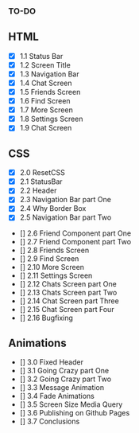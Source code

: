 ### TO-DO 

## HTML
- [x] 1.1 Status Bar
- [x] 1.2 Screen Title
- [x] 1.3 Navigation Bar
- [x] 1.4 Chat Screen
- [x] 1.5 Friends Screen
- [x] 1.6 Find Screen
- [x] 1.7 More Screen
- [x] 1.8 Settings Screen
- [x] 1.9 Chat Screen

## CSS
- [x] 2.0 ResetCSS
- [x] 2.1 StatusBar
- [x] 2.2 Header
- [x] 2.3 Navigation Bar part One
- [x] 2.4 Why Border Box
- [x] 2.5 Navigation Bar part Two
- [] 2.6 Friend Component part One
- [] 2.7 Friend Component part Two
- [] 2.8 Friends Screen
- [] 2.9 Find Screen
- [] 2.10 More Screen
- [] 2.11 Settings Screen
- [] 2.12 Chats Screen part One
- [] 2.13 Chats Screen part Two
- [] 2.14 Chat Screen part Three
- [] 2.15 Chat Screen part Four
- [] 2.16 Bugfixing

## Animations
- [] 3.0 Fixed Header
- [] 3.1 Going Crazy part One
- [] 3.2 Going Crazy part Two
- [] 3.3 Message Animation
- [] 3.4 Fade Animations
- [] 3.5 Screen Size Media Query
- [] 3.6 Publishing on Github Pages
- [] 3.7 Conclusions